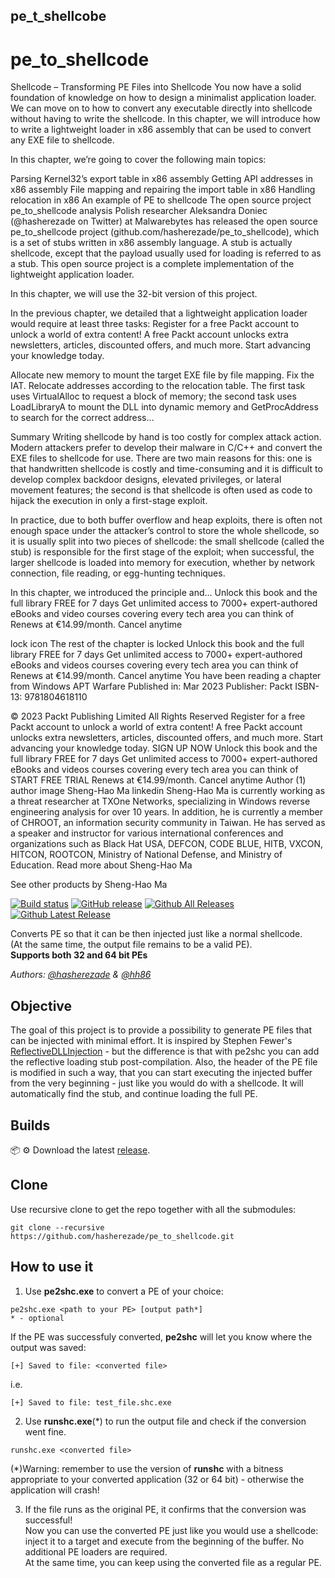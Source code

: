 
## pe_t_shellcobe
# pe_to_shellcode
Shellcode – Transforming PE Files into Shellcode
You now have a solid foundation of knowledge on how to design a minimalist application loader. We can move on to how to convert any executable directly into shellcode without having to write the shellcode. In this chapter, we will introduce how to write a lightweight loader in x86 assembly that can be used to convert any EXE file to shellcode.

In this chapter, we’re going to cover the following main topics:

Parsing Kernel32’s export table in x86 assembly
Getting API addresses in x86 assembly
File mapping and repairing the import table in x86
Handling relocation in x86
An example of PE to shellcode
The open source project pe_to_shellcode analysis
Polish researcher Aleksandra Doniec (@hasherezade on Twitter) at Malwarebytes has released the open source pe_to_shellcode project (github.com/hasherezade/pe_to_shellcode), which is a set of stubs written in x86 assembly language. A stub is actually shellcode, except that the payload usually used for loading is referred to as a stub. This open source project is a complete implementation of the lightweight application loader.

In this chapter, we will use the 32-bit version of this project.

In the previous chapter, we detailed that a lightweight application loader would require at least three tasks:
Register for a free Packt account to unlock a world of extra content!
A free Packt account unlocks extra newsletters, articles, discounted offers, and much more. Start advancing your knowledge today.

Allocate new memory to mount the target EXE file by file mapping.
Fix the IAT.
Relocate addresses according to the relocation table.
The first task uses VirtualAlloc to request a block of memory; the second task uses LoadLibraryA to mount the DLL into dynamic memory and GetProcAddress to search for the correct address...

Summary
Writing shellcode by hand is too costly for complex attack action. Modern attackers prefer to develop their malware in C/C++ and convert the EXE files to shellcode for use. There are two main reasons for this: one is that handwritten shellcode is costly and time-consuming and it is difficult to develop complex backdoor designs, elevated privileges, or lateral movement features; the second is that shellcode is often used as code to hijack the execution in only a first-stage exploit.

In practice, due to both buffer overflow and heap exploits, there is often not enough space under the attacker’s control to store the whole shellcode, so it is usually split into two pieces of shellcode: the small shellcode (called the stub) is responsible for the first stage of the exploit; when successful, the larger shellcode is loaded into memory for execution, whether by network connection, file reading, or egg-hunting techniques.

In this chapter, we introduced the principle and...
Unlock this book and the full library FREE for 7 days
Get unlimited access to 7000+ expert-authored eBooks and video courses covering every tech area you can think of
Renews at €14.99/month. Cancel anytime

lock icon
The rest of the chapter is locked
Unlock this book and the full library FREE for 7 days
Get unlimited access to 7000+ expert-authored eBooks and videos courses covering every tech area you can think of
Renews at €14.99/month. Cancel anytime
You have been reading a chapter from
Windows APT Warfare
Published in: Mar 2023
Publisher: Packt
ISBN-13: 9781804618110

© 2023 Packt Publishing Limited All Rights Reserved
Register for a free Packt account to unlock a world of extra content!
A free Packt account unlocks extra newsletters, articles, discounted offers, and much more. Start advancing your knowledge today.
SIGN UP NOW
Unlock this book and the full library FREE for 7 days
Get unlimited access to 7000+ expert-authored eBooks and videos courses covering every tech area you can think of
START FREE TRIAL
Renews at €14.99/month. Cancel anytime
Author (1)
author image
Sheng-Hao Ma
linkedin
Sheng-Hao Ma is currently working as a threat researcher at TXOne Networks, specializing in Windows reverse engineering analysis for over 10 years. In addition, he is currently a member of CHROOT, an information security community in Taiwan. He has served as a speaker and instructor for various international conferences and organizations such as Black Hat USA, DEFCON, CODE BLUE, HITB, VXCON, HITCON, ROOTCON, Ministry of National Defense, and Ministry of Education.
Read more about Sheng-Hao Ma

See other products by Sheng-Hao Ma

[![Build status](https://ci.appveyor.com/api/projects/status/w3dy81u0k3up7459?svg=true)](https://ci.appveyor.com/project/hasherezade/pe-to-shellcode)
[![GitHub release](https://img.shields.io/github/release/hasherezade/pe_to_shellcode.svg)](https://github.com/hasherezade/pe_to_shellcode/releases)
[![Github All Releases](https://img.shields.io/github/downloads/hasherezade/pe_to_shellcode/total.svg)](https://github.com/hasherezade/pe_to_shellcode/releases)
[![Github Latest Release](https://img.shields.io/github/downloads/hasherezade/pe_to_shellcode/latest/total.svg)](https://github.com/hasherezade/pe_to_shellcode/releases)

Converts PE so that it can be then injected just like a normal shellcode.<br/>
(At the same time, the output file remains to be a valid PE).<br/>
<b>Supports both 32 and 64 bit PEs</b>

*Authors: [@hasherezade](https://github.com/hasherezade) & [@hh86](https://github.com/86hh)*

Objective
-
The goal of this project is to provide a possibility to generate PE files that can be injected with minimal effort.
It is inspired by Stephen Fewer's [ReflectiveDLLInjection](https://github.com/stephenfewer/ReflectiveDLLInjection) - but the difference is that with pe2shc you can add the reflective loading stub post-compilation. Also, the header of the PE file is modified in such a way, that you can start executing the injected buffer from the very beginning - just like you would do with a shellcode. It will automatically find the stub, and continue loading the full PE.

Builds
-
📦 ⚙️ Download the latest [release](https://github.com/hasherezade/pe_to_shellcode/releases).

Clone
-
Use recursive clone to get the repo together with all the submodules:

```console
git clone --recursive https://github.com/hasherezade/pe_to_shellcode.git
```

How to use it
-
1. Use **pe2shc.exe** to convert a PE of your choice:
```
pe2shc.exe <path to your PE> [output path*]
* - optional
```
If the PE was successfuly converted, **pe2shc** will let you know where the output was saved:
```
[+] Saved to file: <converted file>
```
i.e.
```
[+] Saved to file: test_file.shc.exe
```
2. Use **runshc.exe**(*) to run the output file and check if the conversion went fine.
```
runshc.exe <converted file>
```

(*)Warning: remember to use the version of **runshc** with a bitness appropriate to your converted application (32 or 64 bit) - otherwise the application will crash!

3. If the file runs as the original PE, it confirms that the conversion was successful!<br/>
Now you can use the converted PE just like you would use a shellcode: inject it to a target and execute from the beginning of the buffer. No additional PE loaders are required.<br/>
At the same time, you can keep using the converted file as a regular PE.
